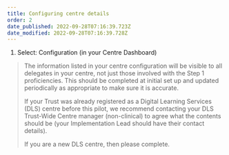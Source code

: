 ```yaml
---
title: Configuring centre details
order: 2
date_published: 2022-09-28T07:16:39.723Z
date_modified: 2022-09-28T07:16:39.728Z
---
```

1. Select: Configuration (in your Centre Dashboard)​

> The information listed in your centre configuration will be visible to all delegates in your centre, not just those involved with the Step 1 proficiencies. This should be completed at initial set up and updated periodically as appropriate to make sure it is accurate.​
>
> If your Trust was already registered as a Digital Learning Services (DLS) centre before this pilot, we recommend contacting your DLS Trust-Wide Centre manager (non-clinical) to agree what the contents should be (your Implementation Lead should have their contact details).​
>
> If you are a new DLS centre, then please complete.
